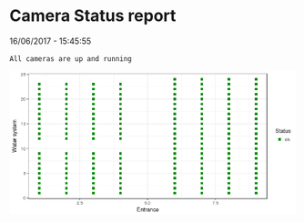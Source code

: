Camera Status report
================
16/06/2017 - 15:45:55

    All cameras are up and running

![](camreport_files/figure-markdown_github/unnamed-chunk-2-1.png)
